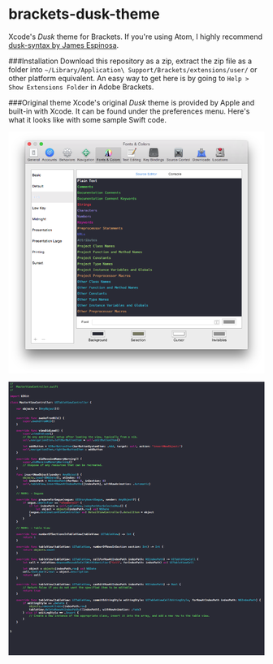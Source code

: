 # brackets-dusk-theme
Xcode's *Dusk* theme for Brackets. If you're using Atom, I highly recommend [dusk-syntax by James Espinosa](https://github.com/jamesejr/dusk-syntax).

###Installation
Download this repository as a zip, extract the zip file as a folder into `~/Library/Application\ Support/Brackets/extensions/user/` or other platform equivalent. An easy way to get here is by going to `Help > Show Extensions Folder` in Adobe Brackets.


###Original theme
Xcode's original *Dusk* theme is provided by Apple and built-in with Xcode. It can be found under the preferences menu. Here's what it looks like with some sample Swift code.

![Preferences menu](/img/xcode1.png)


![Sample Swift Code](/img/xcode2.png)
